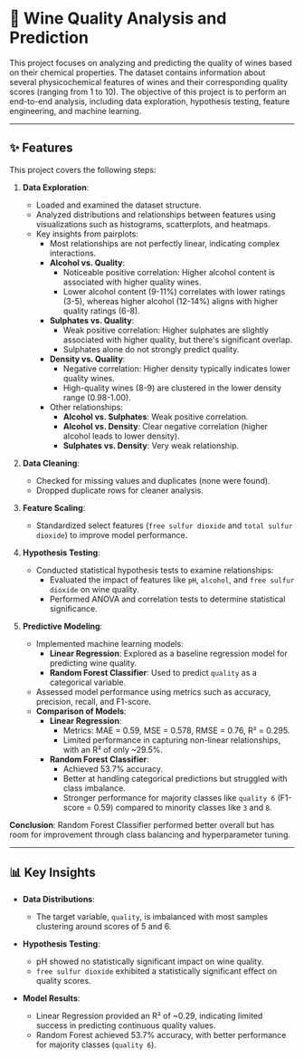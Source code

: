 # 🍷 Wine Quality Analysis and Prediction

This project focuses on analyzing and predicting the quality of wines based on their chemical properties. The dataset contains information about several physicochemical features of wines and their corresponding quality scores (ranging from 1 to 10). The objective of this project is to perform an end-to-end analysis, including data exploration, hypothesis testing, feature engineering, and machine learning.

---

## ✨ Features

This project covers the following steps:

1. **Data Exploration**:
    - Loaded and examined the dataset structure.
    - Analyzed distributions and relationships between features using visualizations such as histograms, scatterplots, and heatmaps.
    - Key insights from pairplots:
      - Most relationships are not perfectly linear, indicating complex interactions.
      - **Alcohol vs. Quality**:
        - Noticeable positive correlation: Higher alcohol content is associated with higher quality wines.
        - Lower alcohol content (9-11%) correlates with lower ratings (3-5), whereas higher alcohol (12-14%) aligns with higher quality ratings (6-8).
      - **Sulphates vs. Quality**:
        - Weak positive correlation: Higher sulphates are slightly associated with higher quality, but there's significant overlap.
        - Sulphates alone do not strongly predict quality.
      - **Density vs. Quality**:
        - Negative correlation: Higher density typically indicates lower quality wines.
        - High-quality wines (8-9) are clustered in the lower density range (0.98-1.00).
      - Other relationships:
        - **Alcohol vs. Sulphates**: Weak positive correlation.
        - **Alcohol vs. Density**: Clear negative correlation (higher alcohol leads to lower density).
        - **Sulphates vs. Density**: Very weak relationship.

2. **Data Cleaning**:
    - Checked for missing values and duplicates (none were found).
    - Dropped duplicate rows for cleaner analysis.

3. **Feature Scaling**:
    - Standardized select features (`free sulfur dioxide` and `total sulfur dioxide`) to improve model performance.

4. **Hypothesis Testing**:
    - Conducted statistical hypothesis tests to examine relationships:
      - Evaluated the impact of features like `pH`, `alcohol`, and `free sulfur dioxide` on wine quality.
      - Performed ANOVA and correlation tests to determine statistical significance.

5. **Predictive Modeling**:
    - Implemented machine learning models:
      - **Linear Regression**: Explored as a baseline regression model for predicting wine quality.
      - **Random Forest Classifier**: Used to predict `quality` as a categorical variable.
    - Assessed model performance using metrics such as accuracy, precision, recall, and F1-score.
    - **Comparison of Models**:
      - **Linear Regression**:
        - Metrics: MAE = 0.59, MSE = 0.578, RMSE = 0.76, R² = 0.295.
        - Limited performance in capturing non-linear relationships, with an R² of only ~29.5%.
      - **Random Forest Classifier**:
        - Achieved 53.7% accuracy.
        - Better at handling categorical predictions but struggled with class imbalance.
        - Stronger performance for majority classes like `quality 6` (F1-score = 0.59) compared to minority classes like `3` and `8`.

**Conclusion**: Random Forest Classifier performed better overall but has room for improvement through class balancing and hyperparameter tuning.

---

## 📊 Key Insights

- **Data Distributions**:
  - The target variable, `quality`, is imbalanced with most samples clustering around scores of 5 and 6.
  
- **Hypothesis Testing**:
  - pH showed no statistically significant impact on wine quality.
  - `free sulfur dioxide` exhibited a statistically significant effect on quality scores.

- **Model Results**:
  - Linear Regression provided an R² of ~0.29, indicating limited success in predicting continuous quality values.
  - Random Forest achieved 53.7% accuracy, with better performance for majority classes (`quality 6`).


